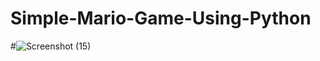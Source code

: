 # Simple-Mario-Game-Using-Python
#![Screenshot (15)](https://user-images.githubusercontent.com/62028116/198815716-e3280d71-1d30-44bb-b4ba-1f7cc82f9365.png)
